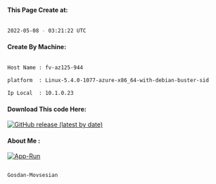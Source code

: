 
   
#### This Page Create at:

```bash

2022-05-08 - 03:21:22 UTC

```

#### Create By Machine:

```bash

Host Name : fv-az125-944

platform  : Linux-5.4.0-1077-azure-x86_64-with-debian-buster-sid

Ip Local  : 10.1.0.23

```
#### Download This code Here:

[![GitHub release (latest by date)](https://img.shields.io/github/v/release/Gosdan-Movsesian/Gosdan?style=for-the-badge&label=Download)](https://github.com/Gosdan-Movsesian/Gosdan/releases) 

</p> 

#### About Me :

[![App-Run](https://github.com/Gosdan-Movsesian/Gosdan/actions/workflows/App-Run.yml/badge.svg)](https://github.com/Gosdan-Movsesian/Gosdan/actions/workflows/App-Run.yml)

```bash

Gosdan-Movsesian

```

